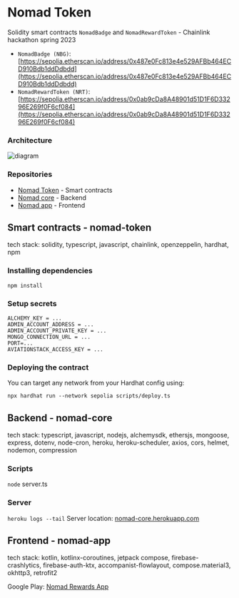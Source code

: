 # Nomad Token
Solidity smart contracts `NomadBadge` and `NomadRewardToken` - Chainlink hackathon spring 2023

* `NomadBadge (NBG)`: [https://sepolia.etherscan.io/address/0x487e0Fc813e4e529AFBb464ECD910Bdb1ddDdbdd](https://sepolia.etherscan.io/address/0x487e0Fc813e4e529AFBb464ECD910Bdb1ddDdbdd)
* `NomadRewardToken (NRT)`: [https://sepolia.etherscan.io/address/0x0ab9cDa8A48901d51D1F6D33296E269f0F6cf084](https://sepolia.etherscan.io/address/0x0ab9cDa8A48901d51D1F6D33296E269f0F6cf084)

### Architecture
![diagram](https://github.com/maikotrindade/nomad-token/assets/3600906/9b704bd8-cf9c-4d58-94f4-5325c132d03e)

### Repositories
- [Nomad Token](https://github.com/maikotrindade/nomad-token) - Smart contracts
- [Nomad core](https://github.com/maikotrindade/nomad-core) - Backend
- [Nomad app](https://github.com/maikotrindade/nomad-app) - Frontend

## Smart contracts - nomad-token
tech stack: solidity, typescript, javascript, chainlink, openzeppelin, hardhat, npm

### Installing dependencies
```
npm install
```
### Setup secrets
````
ALCHEMY_KEY = ...
ADMIN_ACCOUNT_ADDRESS = ...
ADMIN_ACCOUNT_PRIVATE_KEY = ...
MONGO_CONNECTION_URL = ...
PORT=...
AVIATIONSTACK_ACCESS_KEY = ...
````

### Deploying the contract
You can target any network from your Hardhat config using:
```
npx hardhat run --network sepolia scripts/deploy.ts
```

## Backend - nomad-core
tech stack: typescript, javascript, nodejs, alchemysdk, ethersjs, mongoose, express, dotenv, node-cron, heroku, heroku-scheduler, axios, cors, helmet, nodemon, compression

### Scripts
`node` server.ts

### Server
`heroku logs --tail`
Server location: [nomad-core.herokuapp.com](https://nomad-core.herokuapp.com/)


## Frontend - nomad-app
tech stack: kotlin, kotlinx-coroutines, jetpack compose, firebase-crashlytics, firebase-auth-ktx, accompanist-flowlayout, compose.material3, okhttp3, retrofit2

Google Play: [Nomad Rewards App](https://play.google.com/store/apps/details?id=io.github.maikotrindade.nomadrewards)
